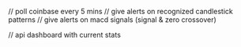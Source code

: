 // poll coinbase every 5 mins
// give alerts on recognized candlestick patterns
// give alerts on macd signals (signal & zero crossover)

// api dashboard with current stats
